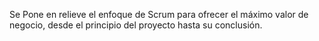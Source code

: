 
Se Pone en relieve el enfoque de Scrum para ofrecer el máximo valor de negocio, desde el principio del proyecto hasta su conclusión.
